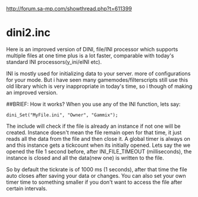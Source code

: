 http://forum.sa-mp.com/showthread.php?t=611399

# dini2.inc
Here is an improved version of DINI, file/INI processor which supports multiple files at one time plus is a lot faster, comparable with today's standard INI processors(y_ini/eINI etc).

INI is mostly used for initializing data to your server. more of configurations for your mode.
But i have seen many gamemodes/filterscripts still use this old library which is very inappropriate in today's time, so i though of making an improved version.

##BRIEF: How it works?
When you use any of the INI function, lets say:

```pawn
dini_Set("MyFile.ini", "Owner", "Gammix");
```
The include will check if the file is already an instance if not one will be created. Instance doesn't mean the file remain open for that time, it just reads all the data from the file and then close it. A global timer is always on and this instance gets a tickcount when its initially opened. Lets say the we opened the file 1 second before, after INI_FILE_TIMEOUT (milliseconds), the instance is closed and all the data(new one) is written to the file.

So by default the tickrate is of 1000 ms (1 seconds), after that time the file auto closes after saving your data or changes. 
You can also set your own timer time to something smaller if you don't want to access the file after certain intervals.

